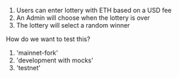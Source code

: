 1. Users can enter lottery with ETH based on a USD fee
2. An Admin will choose when the lottery is over
3. The lottery will select a random winner

How do we want to test this?

1. 'mainnet-fork'
2. 'development with mocks'
3. 'testnet'
